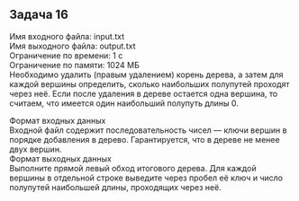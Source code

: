 ## Задача 16
Имя входного файла: input.txt  
Имя выходного файла: output.txt  
Ограничение по времени: 1 с  
Ограничение по памяти: 1024 МБ  
Необходимо удалить (правым удалением) корень дерева, а затем для каждой вершины определить, сколько наибольших полупутей проходят через неё. Если после удаления в дереве остается одна вершина, то считаем, что имеется один наибольший полупуть длины 0.

Формат входных данных  
Входной файл содержит последовательность чисел — ключи вершин в порядке добавления в дерево. Гарантируется, что в дереве не менее двух вершин.  
Формат выходных данных  
Выполните прямой левый обход итогового дерева. Для каждой вершины в отдельной строке выведите через пробел её ключ и число полупутей наибольшей длины, проходящих через неё.
